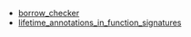 - [borrow_checker](borrow_checker/README.md)
- [lifetime_annotations_in_function_signatures](lifetime_annotations_in_function_signatures/README.md)